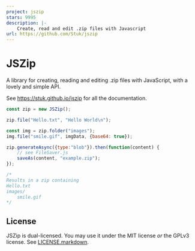 ```yaml
---
project: jszip
stars: 9995
description: |-
    Create, read and edit .zip files with Javascript
url: https://github.com/Stuk/jszip
---
```


JSZip
=====

A library for creating, reading and editing .zip files with JavaScript, with a
lovely and simple API.

See https://stuk.github.io/jszip for all the documentation.

```javascript
const zip = new JSZip();

zip.file("Hello.txt", "Hello World\n");

const img = zip.folder("images");
img.file("smile.gif", imgData, {base64: true});

zip.generateAsync({type:"blob"}).then(function(content) {
    // see FileSaver.js
    saveAs(content, "example.zip");
});

/*
Results in a zip containing
Hello.txt
images/
    smile.gif
*/
```
License
-------

JSZip is dual-licensed. You may use it under the MIT license *or* the GPLv3
license. See [LICENSE.markdown](LICENSE.markdown).

